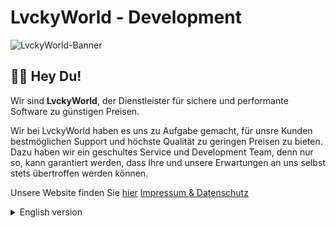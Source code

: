 # LvckyWorld - Development
![LvckyWorld-Banner](https://i.lvckyworld.net/lvcky/banner/newBanner.gif)

## 👋🏻 Hey Du! 
Wir sind <b>LvckyWorld</b>, der Dienstleister für sichere und performante Software zu günstigen Preisen.
<br />

Wir bei LvckyWorld haben es uns zu Aufgabe gemacht, für unsre Kunden bestmöglichen Support und höchste Qualität zu geringen Preisen zu bieten.
Dazu haben wir ein geschultes Service und Development Team, denn nur so, kann garantiert werden, dass Ihre und unsere Erwartungen an uns selbst stets übertroffen werden können.

Unsere Website finden Sie [hier](https://lvckyworld.net)
[Impressum & Datenschutz](https://lvckyworld.net/rights)

<details>
<summary>English version</summary>

## 👋🏻 Hey You! 
We are <b>LvckyWorld</b>, the service provider for secure and performant software at low prices.

At LvckyWorld, our mission is to provide our customers with the best possible support and the highest quality at the lowest possible prices.
To do this, we have a trained service and development team, because only in this way, can we guarantee that your and our expectations of ourselves can always be exceeded.

You can find our website [here](https://lvckyworld.net)(German)
[Impressum & Datenschutz](https://lvckyworld.net)(German)

</details>